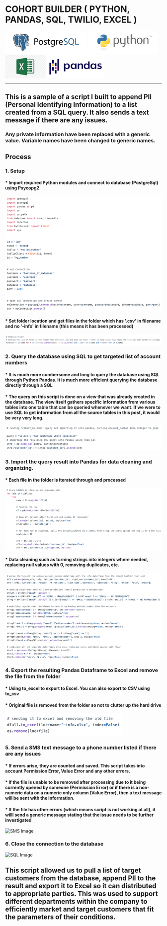 # COHORT BUILDER ( PYTHON, PANDAS, SQL, TWILIO, EXCEL )

<img src="images/postgresql.png" width="auto" height="75"> <img src="images/python.png" height="75"> <img src="images/excel.jpg" height="75"> <img src="images/pandaslogo.png" height="75">
<hr>


## This is a sample of a script I built to append PII (Personal Identifying Information) to  a list created from a SQL query. It also sends a text message if there are any issues.
### Any private information have been replaced with a generic value. Variable names have been changed to generic names. 

## Process
### 1. Setup
#### * Import required Python modules and connect to database (PostgreSql) using Psycopg2
![Setup Image](images/setup.png)
#### * Set folder location and get files in the folder which has '.csv' in filename and no '-info' in filename (this means it has been processed)
![Onedrive Image](images/onedrive.png)
### 2. Query the database using SQL to get targeted list of account numbers 
#### * It is much more cumbersome and long to query the database using SQL through Python Pandas. It is much more efficient querying the database directly through a SQL
#### * The query on this script is done on a view that was already created in the database. The view itself gathers specific information from various tables into one table that can be queried whenever we want. If we were to use SQL to get information from all the source tables in this post, it would be very very long.
![Query Image](images/query.png)
### 3. Import the query result into Pandas for data cleaning and organizing. 
#### * Each file in the folder is iterated through and processed
![Pandas Image](images/pandas.png)
#### * Data cleaning such as turning strings into integers where needed, replacing null values with 0, removing duplicates, etc. 
![Pandas1 Image](images/pandas1.png)
### 4. Export the resulting Pandas Dataframe to Excel and remove the file from the folder
#### * Using <b>to_excel</b> to export to Excel. You can also export to CSV using <b>to_csv</b>
#### * Original file is removed from the folder so not to clutter up the hard drive
![Pands4 Image](images/pandas4.png)
### 5. Send a SMS text message to a phone number listed if there are any issues 
#### * If errors arise, they are counted and saved. This script takes into account Permission Error, Value Error and any other errors. 
#### * If the file is unable to be removed after processing due to it being currently opened by someone (Permission Error) or if there is a non-numeric data on a numeric only column (Value Error), then a text message will be sent with the information. 
#### * If the file has other errors (which means script is not working at all), it willl send a generic message stating that the issue needs to be further investigated
![SMS Image](/images/pandas2.png)
### 6. Close the connection to the database 
![SQL Image](/images/pandas3.png)

## This script allowed us to pull a list of target customers from the database, append PII to the result and export it to Excel so it can distributed to appropriate parties. This was used to support different departments within the company to efficiently market and target customers that fit the parameters of their conditions. 
 
